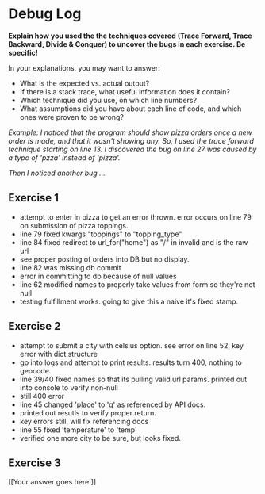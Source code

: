 # Debug Log

**Explain how you used the the techniques covered (Trace Forward, Trace Backward, Divide & Conquer) to uncover the bugs in each exercise. Be specific!**

In your explanations, you may want to answer:

- What is the expected vs. actual output?
- If there is a stack trace, what useful information does it contain?
- Which technique did you use, on which line numbers?
- What assumptions did you have about each line of code, and which ones were proven to be wrong?

_Example: I noticed that the program should show pizza orders once a new order is made, and that it wasn't showing any. So, I used the trace forward technique starting on line 13. I discovered the bug on line 27 was caused by a typo of 'pzza' instead of 'pizza'._

_Then I noticed another bug ..._

## Exercise 1

- attempt to enter in pizza to get an error thrown. error occurs on line 79 on submission of pizza toppings.
- line 79 fixed kwargs "toppings" to "topping_type"
- line 84 fixed redirect to url_for("home") as "/" in invalid and is the raw url
- see proper posting of orders into DB but no display.
- line 82 was missing db commit
- error in committing to db because of null values
- line 62 modified names to properly take values from form so they're not null
- testing fulfillment works. going to give this a naive it's fixed stamp.

## Exercise 2

- attempt to submit a city with celsius option. see error on line 52, key error with dict structure
- go into logs and attempt to print results. results turn 400, nothing to geocode.
- line 39/40 fixed names so that its pulling valid url params. printed out into console to verify non-null
- still 400 error
- line 45 changed 'place' to 'q' as referenced by API docs.
- printed out resutls to verify proper return.
- key errors still, will fix referencing docs
- line 55 fixed 'temperature' to 'temp'
- verified one more city to be sure, but looks fixed.


## Exercise 3

[[Your answer goes here!]]
